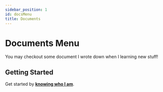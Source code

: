 ```yaml
---
sidebar_position: 1
id: docsMenu
title: Documents
---
```


# Documents Menu  
You may checkout some document I wrote down when I learning new stuff!  

## Getting Started  
Get started by [**knowing who I am**](../about-me/who).
